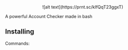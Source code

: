 <p align="center">
  ![alt text](https://prnt.sc/kIfQqT23ggxT)
</p>

A powerful Account Checker made in bash

## Installing
 
Commands:



